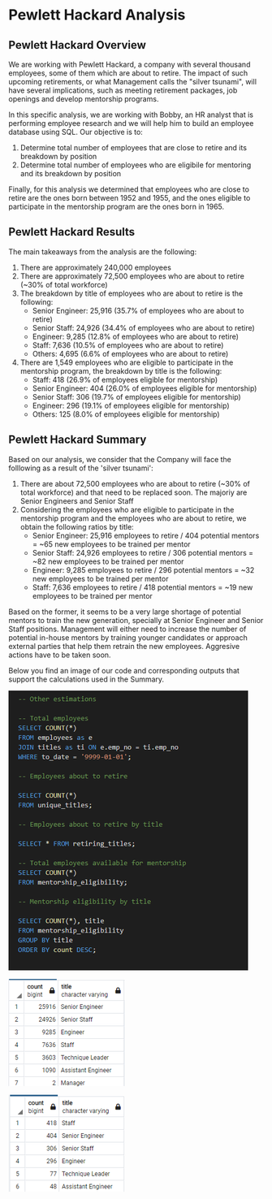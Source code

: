 # Pewlett Hackard Analysis


## Pewlett Hackard Overview
We are working with Pewlett Hackard, a company with several thousand employees, some of them which are about to retire. The impact of such upcoming retirements, or what Management calls the "silver tsunami", will have several implications, such as meeting retirement packages, job openings and develop mentorship programs. 

In this specific analysis, we are working with Bobby, an HR analyst that is performing employee research and we will help him to build an employee database using SQL. Our objective is to:
1. Determine total number of employees that are close to retire and its breakdown by position
2. Determine total number of employees who are eligibile for mentoring and its breakdown by position

Finally, for this analysis we determined that employees who are close to retire are the ones born between 1952 and 1955, and the ones eligible to participate in the mentorship program are the ones born in 1965.


## Pewlett Hackard Results
The main takeaways from the analysis are the following:
1. There are approximately 240,000 employees
2. There are approximately 72,500 employees who are about to retire (~30% of total workforce)
3. The breakdown by title of employees who are about to retire is the following:
   - Senior Engineer: 25,916 (35.7% of employees who are about to retire)
   - Senior Staff: 24,926 (34.4% of employees who are about to retire)
   - Engineer: 9,285 (12.8% of employees who are about to retire)
   - Staff: 7,636 (10.5% of employees who are about to retire)
   - Others: 4,695 (6.6% of employees who are about to retire)
4. There are 1,549 employees who are eligible to participate in the mentorship program, the breakdown by title is the following:
   - Staff: 418 (26.9% of employees eligible for mentorship)
   - Senior Engineer: 404 (26.0% of employees eligible for mentorship)
   - Senior Staff: 306 (19.7% of employees eligible for mentorship)
   - Engineer: 296 (19.1% of employees eligible for mentorship)
   - Others: 125 (8.0% of employees eligible for mentorship)


## Pewlett Hackard Summary
Based on our analysis, we consider that the Company will face the folllowing as a result of the 'silver tsunami':
1. There are about 72,500 employees who are about to retire (~30% of total workforce) and that need to be replaced soon. The majoriy are Senior Engineers and Senior Staff
2. Considering the employees who are eligible to participate in the mentorship program and the employees who are about to retire, we obtain the following ratios by title:
   - Senior Engineer: 25,916 employees to retire / 404 potential mentors = ~65 new employees to be trained per mentor
   - Senior Staff: 24,926 employees to retire / 306 potential mentors = ~82 new employees to be trained per mentor
   - Engineer: 9,285 employees to retire / 296 potential mentors = ~32 new employees to be trained per mentor
   - Staff: 7,636 employees to retire / 418 potential mentors = ~19 new employees to be trained per mentor

Based on the former, it seems to be a very large shortage of potential mentors to train the new generation, specially at Senior Engineer and Senior Staff positions. Management will either need to increase the number of potential in-house mentors by training younger candidates or approach external parties that help them retrain the new employees. Aggresive actions have to be taken soon.

Below you find an image of our code and corresponding outputs that support the calculations used in the Summary.

![](Code.PNG)

![](Retiring.PNG)

![](Mentoring.PNG)
